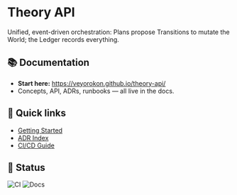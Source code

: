 # Theory API

Unified, event-driven orchestration: Plans propose Transitions to mutate the World; the Ledger records everything.

## 📚 Documentation
- **Start here:** https://veyorokon.github.io/theory-api/
- Concepts, API, ADRs, runbooks — all live in the docs.

## 🧭 Quick links
- [Getting Started](docs/source/guides/getting-started.md)
- [ADR Index](docs/source/adr/index.md)
- [CI/CD Guide](docs/source/guides/ci-cd.md)

## 🧪 Status
![CI](https://github.com/veyorokon/theory-api/actions/workflows/ci-cd.yml/badge.svg)
![Docs](https://github.com/veyorokon/theory-api/actions/workflows/docs.yml/badge.svg)